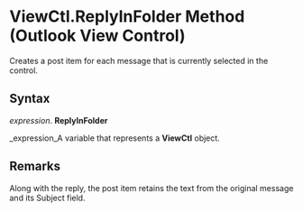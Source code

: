 
# ViewCtl.ReplyInFolder Method (Outlook View Control)

Creates a post item for each message that is currently selected in the control.


## Syntax

 _expression_. **ReplyInFolder**

 _expression_A variable that represents a  **ViewCtl** object.


## Remarks

Along with the reply, the post item retains the text from the original message and its Subject field. 

